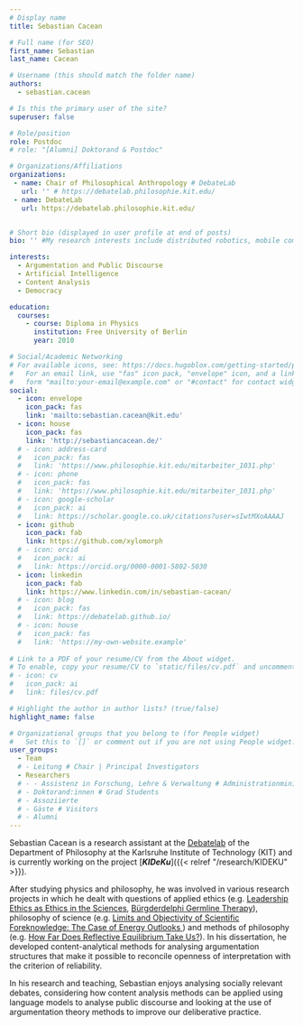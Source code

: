 ```yaml
---
# Display name
title: Sebastian Cacean

# Full name (for SEO)
first_name: Sebastian
last_name: Cacean

# Username (this should match the folder name)
authors:
  - sebastian.cacean

# Is this the primary user of the site?
superuser: false

# Role/position
role: Postdoc 
# role: "[Alumni] Doktorand & Postdoc"

# Organizations/Affiliations
organizations:
 - name: Chair of Philosophical Anthropology # DebateLab
   url: '' # https://debatelab.philosophie.kit.edu/
 - name: DebateLab
   url: https://debatelab.philosophie.kit.edu/


# Short bio (displayed in user profile at end of posts)
bio: '' #My research interests include distributed robotics, mobile computing and programmable matter.

interests:
  - Argumentation and Public Discourse
  - Artificial Intelligence
  - Content Analysis
  - Democracy

education:
  courses:
    - course: Diploma in Physics
      institution: Free University of Berlin
      year: 2010

# Social/Academic Networking
# For available icons, see: https://docs.hugoblox.com/getting-started/page-builder/#icons
#   For an email link, use "fas" icon pack, "envelope" icon, and a link in the
#   form "mailto:your-email@example.com" or "#contact" for contact widget.
social:
  - icon: envelope
    icon_pack: fas
    link: 'mailto:sebastian.cacean@kit.edu'
  - icon: house
    icon_pack: fas
    link: 'http://sebastiancacean.de/'
  # - icon: address-card
  #   icon_pack: fas
  #   link: 'https://www.philosophie.kit.edu/mitarbeiter_1031.php'
  # - icon: phone
  #   icon_pack: fas
  #   link: 'https://www.philosophie.kit.edu/mitarbeiter_1031.php'   
  # - icon: google-scholar
  #   icon_pack: ai
  #   link: https://scholar.google.co.uk/citations?user=sIwtMXoAAAAJ
  - icon: github
    icon_pack: fab
    link: https://github.com/xylomorph
  # - icon: orcid
  #   icon_pack: ai
  #   link: https://orcid.org/0000-0001-5802-5030
  - icon: linkedin
    icon_pack: fab
    link: https://www.linkedin.com/in/sebastian-cacean/
  # - icon: blog
  #   icon_pack: fas
  #   link: https://debatelab.github.io/    
  # - icon: house
  #   icon_pack: fas
  #   link: 'https://my-own-website.example'
  
# Link to a PDF of your resume/CV from the About widget.
# To enable, copy your resume/CV to `static/files/cv.pdf` and uncomment the lines below.
# - icon: cv
#   icon_pack: ai
#   link: files/cv.pdf

# Highlight the author in author lists? (true/false)
highlight_name: false

# Organizational groups that you belong to (for People widget)
#   Set this to `[]` or comment out if you are not using People widget.
user_groups:
  - Team
  # - Leitung # Chair | Principal Investigators
  - Researchers
  # - - Assistenz in Forschung, Lehre & Verwaltung # Administrationministration
  # - Doktorand:innen # Grad Students
  # - Assoziierte 
  # - Gäste # Visitors
  # - Alumni
---
```


Sebastian Cacean is a research assistant at the [Debatelab](https://debatelab.philosophie.kit.edu/) of the Department of Philosophy at the Karlsruhe Institute of Technology (KIT) and is currently working on the project [**_KIDeKu_**]({{< relref "/research/KIDEKU" >}}). 

After studying physics and philosophy, he was involved in various research projects in which he dealt with questions of applied ethics (e.g. [Leadership Ethics as Ethics in the Sciences](https://uni-tuebingen.de/forschung/zentren-und-institute/internationales-zentrum-fuer-ethik-in-den-wissenschaften/das-izew/archiv/abgeschlossene-projekte/projektseiten/fuehrungsethik-als-ethik-in-den-wissenschaften/), [Bürgderdelphi Germline Therapy](https://www.wmk.itz.kit.edu/2950.php)), philosophy of science (e.g. [Limits and Objectivity of Scientific Foreknowledge: The Case of Energy Outlooks ](https://srg-lobster.philosophie.kit.edu/)) and methods of philosophy (e.g. [How Far Does Reflective Equilibrium Take Us?](https://re-models.github.io/)). In his dissertation, he developed content-analytical methods for analysing argumentation structures that make it possible to reconcile openness of interpretation with the criterion of reliability.

In his research and teaching, Sebastian enjoys analysing socially relevant debates, considering how content analysis methods can be applied using language models to analyse public discourse and looking at the use of argumentation theory methods to improve our deliberative practice.
